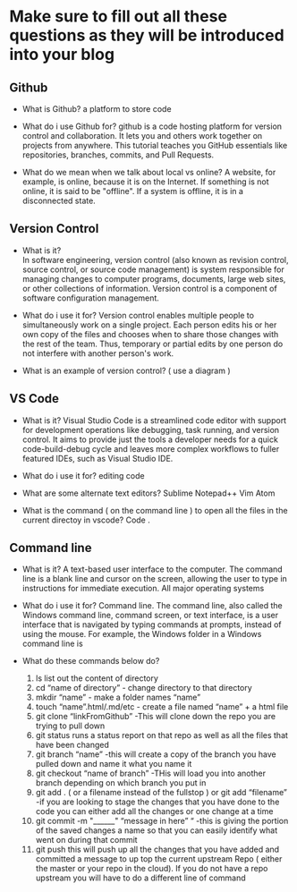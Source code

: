 # Make sure to fill out all these questions as they will be introduced into your blog



## Github
- What is Github?
a platform to store code

- What do i use Github for?
github is a code hosting platform for version control and collaboration. It lets you and others work together on projects from anywhere. This tutorial teaches you GitHub essentials like repositories, branches, commits, and Pull Requests.

- What do we mean when we talk about local vs online?
A website, for example, is online, because it is on the Internet. If something is not online, it is said to be "offline". If a system is offline, it is in a disconnected state.


## Version Control
- What is it?  
In software engineering, version control (also known as revision control, source control, or source code management) is system responsible for managing changes to computer programs, documents, large web sites, or other collections of information. Version control is a component of software configuration management.

- What do i use it for?
Version control enables multiple people to simultaneously work on a single project. Each person edits his or her own copy of the files and chooses when to share those changes with the rest of the team. Thus, temporary or partial edits by one person do not interfere with another person's work.

- What is an example of version control? ( use a diagram )



## VS Code
- What is it?
Visual Studio Code is a streamlined code editor with support for development operations like debugging, task running, and version control. It aims to provide just the tools a developer needs for a quick code-build-debug cycle and leaves more complex workflows to fuller featured IDEs, such as Visual Studio IDE.

- What do i use it for?
editing code

- What are some alternate text editors?
Sublime 
Notepad++
Vim 
Atom

- What is the command ( on the command line ) to open all the files in the current directoy in vscode? 
Code . 


## Command line
- What is it?
A text-based user interface to the computer. The command line is a blank line and cursor on the screen, allowing the user to type in instructions for immediate execution. All major operating systems 

- What do i use it for?
Command line. The command line, also called the Windows command line, command screen, or text interface, is a user interface that is navigated by typing commands at prompts, instead of using the mouse. For example, the Windows folder in a Windows command line is 

- What do these commands below do?
  1. ls 
  list out the content of directory
  2. cd
   “name of directory” - change directory to that directory
  3. mkdir
  “name” - make a folder names “name”
  4. touch
   “name”.html/.md/etc - create a file named “name” + a html file
  5. git clone
  “linkFromGithub” -This will clone down the repo you are trying to pull down
  6. git status
  runs a status report on that repo as well as all the files that have been changed
  7. git branch
   “name” -this will create a copy of the branch you have pulled down and name it what you name it
  8. git checkout
   “name of branch” -THis will load you into another branch depending on which branch you put in
  9. git add . ( or a filename instead of the fullstop )
  or git add “filename” -if you are looking to stage the changes that you have done to the code you can either add all the changes or one change at a time
  10. git commit -m "______"
  “message in here” “ -this is giving the portion of the saved changes a name so that you can easily identify what went on during that commit
  11. git push
  this will push up all the changes that you have added and committed a message to up top the current upstream Repo ( either the master or your repo in the cloud). If you do not have a repo upstream you will have to do a different line of command
